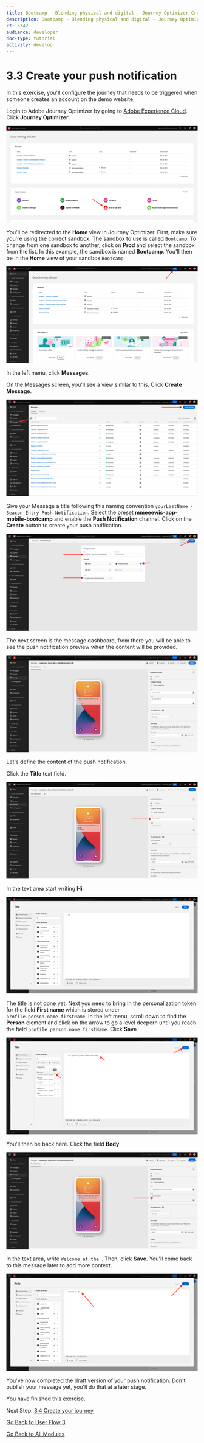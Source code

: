 ```yaml
---
title: Bootcamp - Blending physical and digital - Journey Optimizer Create your push notification
description: Bootcamp - Blending physical and digital - Journey Optimizer Create your push notification
kt: 5342
audience: developer
doc-type: tutorial
activity: develop
---
```

# 3.3 Create your push notification

In this exercise, you'll configure the journey that needs to be triggered when someone creates an account on the demo website.

Login to Adobe Journey Optimizer by going to [Adobe Experience Cloud](https://experience.adobe.com). Click **Journey Optimizer**.

![ACOP](./images/acophome.png)

You'll be redirected to the **Home**  view in Journey Optimizer. First, make sure you're using the correct sandbox. The sandbox to use is called `Bootcamp`. To change from one sandbox to another, click on **Prod** and select the sandbox from the list. In this example, the sandbox is named **Bootcamp**. You'll then be in the **Home** view of your sandbox `Bootcamp`.

![ACOP](./images/acoptriglp.png)

In the left menu, click **Messages**. 

On the Messages screen, you’ll see a view similar to this. Click **Create Message**.

![Journey Optimizer](./images/msg1.png)

Give your Message a title following this naming convention `yourLastName - Beacon Entry Push Notification`. Select the preset **mmeeewis-app-mobile-bootcamp** and enable the **Push Notification** channel. Click on the **Create** button to create your push notification.

![Journey Optimizer](./images/msg2.png)

The next screen is the message dashboard, from there you will be able to see the push notification preview when the content will be provided.

![Journey Optimizer](./images/msg3.png)

Let's define the content of the push notification.

Click the **Title** text field.

![Journey Optimizer](./images/msg5.png)

In the text area start writing **Hi**.

![Journey Optimizer](./images/msg6.png)

The title is not done yet. Next you need to bring in the personalization token for the field **First name** which is stored under `profile.person.name.firstName`. In the left menu, scroll down to find the **Person** element and click on the arrow to go a level deepern until you reach the field `profile.person.name.firstName`. Click **Save**.

![Journey Optimizer](./images/msg7.png)

You'll then be back here. Click the field **Body**. 

![Journey Optimizer](./images/msg11.png)

In the text area, write `Welcome at the `. Then, click **Save**. You'll come back to this message later to add more context.

![Journey Optimizer](./images/msg12.png)

You've now completed the draft version of your push notification. Don't publish your message yet, you'll do that at a later stage.

You have finished this exercise.

Next Step: [3.4 Create your journey](./ex4.md)

[Go Back to User Flow 3](./uc3.md)

[Go Back to All Modules](../../overview.md)
